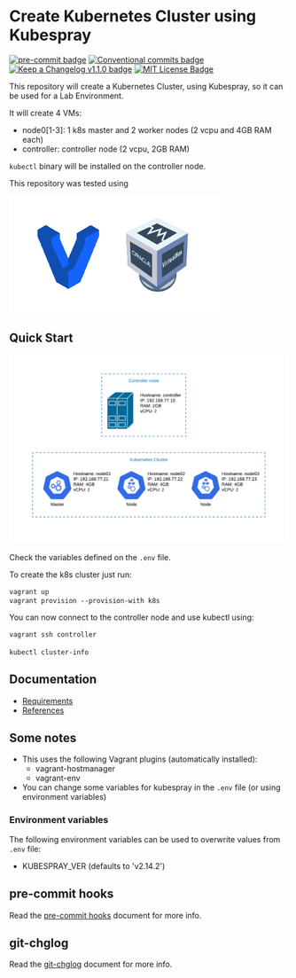 # Create Kubernetes Cluster using Kubespray

[![pre-commit badge][pre-commit-badge]][pre-commit] [![Conventional commits badge][conventional-commits-badge]][conventional-commits] [![Keep a Changelog v1.1.0 badge][keep-a-changelog-badge]][keep-a-changelog] [![MIT License Badge][license-badge]][license]

This repository will create a Kubernetes Cluster, using Kubespray,
so it can be used for a Lab Environment.

It will create 4 VMs:

- node0[1-3]: 1 k8s master and 2 worker nodes (2 vcpu and 4GB RAM each)
- controller: controller node (2 vcpu, 2GB RAM)

`kubectl` binary will be installed on the controller node.

This repository was tested using

![Test Env](docs/images/tested.png)

## Quick Start

![Lab Environment](docs/images/lab.png)

Check the variables defined on the `.env` file.

To create the k8s cluster just run:

```ShellSession
vagrant up
vagrant provision --provision-with k8s
```

You can now connect to the controller node and use kubectl using:

```ShellSession
vagrant ssh controller

kubectl cluster-info
```

## Documentation

- [Requirements](docs/requirements.md)
- [References](docs/references.md)

## Some notes

- This uses the following Vagrant plugins (automatically installed):
  - vagrant-hostmanager
  - vagrant-env
- You can change some variables for kubespray in the `.env` file (or using environment variables)

### Environment variables

The following environment variables can be used to overwrite values from `.env` file:

- KUBESPRAY_VER (defaults to 'v2.14.2')

## pre-commit hooks

Read the [pre-commit hooks](docs/pre-commit-hooks.md) document for more info.

## git-chglog

Read the [git-chglog](docs/git-chlog.md) document for more info.

[pre-commit]: https://github.com/pre-commit/pre-commit
[pre-commit-badge]: https://img.shields.io/badge/pre--commit-enabled-brightgreen?logo=pre-commit&logoColor=white
[conventional-commits-badge]: https://img.shields.io/badge/Conventional%20Commits-1.0.0-green.svg
[conventional-commits]: https://conventionalcommits.org
[keep-a-changelog-badge]: https://img.shields.io/badge/changelog-Keep%20a%20Changelog%20v1.1.0-%23E05735
[keep-a-changelog]: https://keepachangelog.com/en/1.0.0/
[license]: ./LICENSE
[license-badge]: https://img.shields.io/badge/license-MIT-green.svg
[changelog]: ./CHANGELOG.md
[changelog-badge]: https://img.shields.io/badge/changelog-Keep%20a%20Changelog%20v1.1.0-%23E05735
